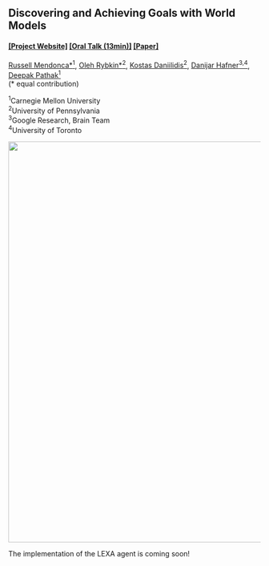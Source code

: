 ## Discovering and Achieving Goals with World Models

####  [[Project Website]](https://orybkin.github.io/lexa/) [[Oral Talk (13min)]](https://www.youtube.com/watch?v=4FcbqixiFXw) [[Paper]](https://orybkin.github.io/lexa/resources/paper.pdf)
[Russell Mendonca*<sup>1</sup>](https://www.youtube.com/watch?v=4FcbqixiFXw&feature=emb_logo), [Oleh Rybkin*<sup>2</sup>](https://www.seas.upenn.edu/~oleh/), [Kostas Daniilidis<sup>2</sup>](http://www.cis.upenn.edu/~kostas/), [Danijar Hafner<sup>3,4</sup>](https://danijar.com/), [Deepak Pathak<sup>1</sup>](https://www.cs.cmu.edu/~dpathak/)<br/>
(&#42; equal contribution)

<sup>1</sup>Carnegie Mellon University </br> 
<sup>2</sup>University of Pennsylvania </br>
<sup>3</sup>Google Research, Brain Team </br> 
<sup>4</sup>University of Toronto </br> 

<a href="https://orybkin.github.io/lexa/">
<p align="center">
<img src="https://orybkin.github.io/lexa/resources/frontier.gif" width="800">
</p>
</img></a>

The implementation of the LEXA agent is coming soon!
